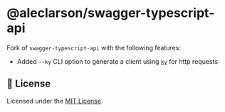 # @aleclarson/swagger-typescript-api  

Fork of `swagger-typescript-api` with the following features:
- Added `--ky` CLI option to generate a client using [`ky`](https://github.com/sindresorhus/ky) for http requests

## 📝 License  
Licensed under the [MIT License](https://github.com/acacode/swagger-typescript-api/blob/master/LICENSE).
